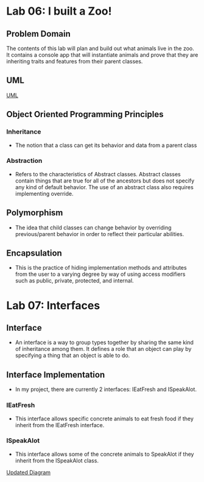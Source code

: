 # Lab 06: I built a Zoo!

## Problem Domain
The contents of this lab will plan and build out what animals live in the zoo. It contains a console app that will instantiate animals and prove that they are inheriting traits and features from their parent classes. 

## UML
[UML](Lab06-UML.JPG)

## Object Oriented Programming Principles
### Inheritance
- The notion that a class can get its behavior and data from a parent class

### Abstraction
- Refers to the characteristics of Abstract classes. Abstract classes contain things that are true for all of the ancestors but does not specify any kind of default behavior. The use of an abstract class also requires implementing override. 

## Polymorphism
- The idea that child classes can change behavior by overriding previous/parent behavior in order to reflect their particular abilities.

## Encapsulation
- This is the practice of hiding implementation methods and attributes from the user to a varying degree by way of using access modifiers such as public, private, protected, and internal. 

# Lab 07: Interfaces

## Interface
- An interface is a way to group types together by sharing the same kind of inheritance among them. It defines a role that an object can play by specifying a thing that an object is able to do. 

## Interface Implementation
- In my project, there are currently 2 interfaces: IEatFresh and ISpeakAlot. 
### IEatFresh
- This interface allows specific concrete animals to eat fresh food if they inherit from the IEatFresh interface.
### ISpeakAlot
- This interface allows some of the concrete animals to SpeakAlot if they inherit from the ISpeakAlot class.

[Updated Diagram](Lab07-UML.jpg)